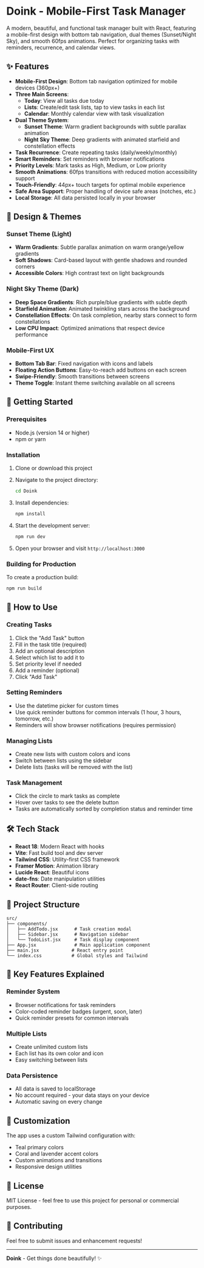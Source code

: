 # Doink - Mobile-First Task Manager

A modern, beautiful, and functional task manager built with React, featuring a mobile-first design with bottom tab navigation, dual themes (Sunset/Night Sky), and smooth 60fps animations. Perfect for organizing tasks with reminders, recurrence, and calendar views.

## ✨ Features

- **Mobile-First Design**: Bottom tab navigation optimized for mobile devices (360px+)
- **Three Main Screens**: 
  - **Today**: View all tasks due today
  - **Lists**: Create/edit task lists, tap to view tasks in each list
  - **Calendar**: Monthly calendar view with task visualization
- **Dual Theme System**: 
  - **Sunset Theme**: Warm gradient backgrounds with subtle parallax animation
  - **Night Sky Theme**: Deep gradients with animated starfield and constellation effects
- **Task Recurrence**: Create repeating tasks (daily/weekly/monthly)
- **Smart Reminders**: Set reminders with browser notifications
- **Priority Levels**: Mark tasks as High, Medium, or Low priority
- **Smooth Animations**: 60fps transitions with reduced motion accessibility support
- **Touch-Friendly**: 44px+ touch targets for optimal mobile experience
- **Safe Area Support**: Proper handling of device safe areas (notches, etc.)
- **Local Storage**: All data persisted locally in your browser

## 🎨 Design & Themes

### Sunset Theme (Light)
- **Warm Gradients**: Subtle parallax animation on warm orange/yellow gradients
- **Soft Shadows**: Card-based layout with gentle shadows and rounded corners
- **Accessible Colors**: High contrast text on light backgrounds

### Night Sky Theme (Dark)
- **Deep Space Gradients**: Rich purple/blue gradients with subtle depth
- **Starfield Animation**: Animated twinkling stars across the background
- **Constellation Effects**: On task completion, nearby stars connect to form constellations
- **Low CPU Impact**: Optimized animations that respect device performance

### Mobile-First UX
- **Bottom Tab Bar**: Fixed navigation with icons and labels
- **Floating Action Buttons**: Easy-to-reach add buttons on each screen
- **Swipe-Friendly**: Smooth transitions between screens
- **Theme Toggle**: Instant theme switching available on all screens

## 🚀 Getting Started

### Prerequisites

- Node.js (version 14 or higher)
- npm or yarn

### Installation

1. Clone or download this project
2. Navigate to the project directory:
   ```bash
   cd Doink
   ```

3. Install dependencies:
   ```bash
   npm install
   ```

4. Start the development server:
   ```bash
   npm run dev
   ```

5. Open your browser and visit `http://localhost:3000`

### Building for Production

To create a production build:

```bash
npm run build
```

## 📱 How to Use

### Creating Tasks
1. Click the "Add Task" button
2. Fill in the task title (required)
3. Add an optional description
4. Select which list to add it to
5. Set priority level if needed
6. Add a reminder (optional)
7. Click "Add Task"

### Setting Reminders
- Use the datetime picker for custom times
- Use quick reminder buttons for common intervals (1 hour, 3 hours, tomorrow, etc.)
- Reminders will show browser notifications (requires permission)

### Managing Lists
- Create new lists with custom colors and icons
- Switch between lists using the sidebar
- Delete lists (tasks will be removed with the list)

### Task Management
- Click the circle to mark tasks as complete
- Hover over tasks to see the delete button
- Tasks are automatically sorted by completion status and reminder time

## 🛠️ Tech Stack

- **React 18**: Modern React with hooks
- **Vite**: Fast build tool and dev server
- **Tailwind CSS**: Utility-first CSS framework
- **Framer Motion**: Animation library
- **Lucide React**: Beautiful icons
- **date-fns**: Date manipulation utilities
- **React Router**: Client-side routing

## 📁 Project Structure

```
src/
├── components/
│   ├── AddTodo.jsx      # Task creation modal
│   ├── Sidebar.jsx      # Navigation sidebar
│   └── TodoList.jsx     # Task display component
├── App.jsx              # Main application component
├── main.jsx            # React entry point
└── index.css           # Global styles and Tailwind
```

## 🎯 Key Features Explained

### Reminder System
- Browser notifications for task reminders
- Color-coded reminder badges (urgent, soon, later)
- Quick reminder presets for common intervals

### Multiple Lists
- Create unlimited custom lists
- Each list has its own color and icon
- Easy switching between lists

### Data Persistence
- All data is saved to localStorage
- No account required - your data stays on your device
- Automatic saving on every change

## 🎨 Customization

The app uses a custom Tailwind configuration with:
- Teal primary colors
- Coral and lavender accent colors
- Custom animations and transitions
- Responsive design utilities

## 📝 License

MIT License - feel free to use this project for personal or commercial purposes.

## 🤝 Contributing

Feel free to submit issues and enhancement requests!

---

**Doink** - Get things done beautifully! ✨
